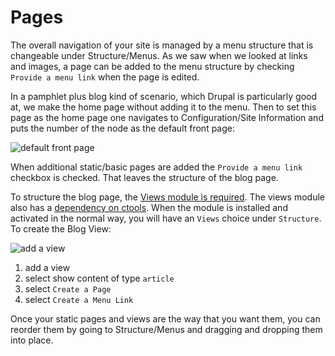 Pages
=====

The overall navigation of your site is managed by a menu structure that is changeable under Structure/Menus. As we saw when we looked at links and images, a page can be added to the menu structure by checking `Provide a menu link` when the page is edited.

In a pamphlet plus blog kind of scenario, which Drupal is particularly good at, we make the home page without adding it to the menu. Then to set this page as the home page one navigates to Configuration/Site Information and puts the number of the node as the default front page:

![default front page](images/INFO2120DefaultFrontPage.png "default front page")

When additional static/basic pages are added the `Provide a menu link` checkbox is checked. That leaves the structure of the blog page.

To structure the blog page, the [Views module is required](https://www.drupal.org/project/views). The views module also has a [dependency on ctools](https://www.drupal.org/project/ctools). When the module is installed and activated in the normal way, you will have an `Views` choice under `Structure`. To create the Blog View:

![add a view](images/INFO2120Views.png "add a view")
 
1. add a view
1. select show content of type `article`
1. select `Create a Page`
1. select `Create a Menu Link`

Once your static pages and views are the way that you want them, you can reorder them by going to Structure/Menus and dragging and dropping them into place. 